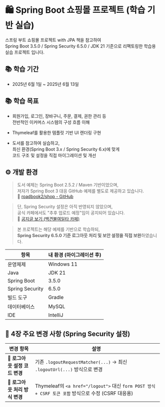 # 🛍️ Spring Boot 쇼핑몰 프로젝트 (학습 기반 실습)

스프링 부트 쇼핑몰 프로젝트 with JPA 책을 참고하여  
Spring Boot 3.5.0 / Spring Security 6.5.0 / JDK 21 기준으로 리팩토링한 학습용 실습 프로젝트 입니다.

## 📚 학습 기간
- 2025년 6월 1일 ~ 2025년 6월 13일

## 📚 학습 목표

- 회원가입, 로그인, 장바구니, 주문, 결제, 권한 관리 등  
  전반적인 이커머스 시스템의 구성 흐름 이해

- Thymeleaf를 활용한 템플릿 기반 UI 렌더링 구현

- 도서를 참고하여 실습하고,  
  최신 환경(Spring Boot 3.x / Spring Security 6.x)에 맞게  
  코드 구조 및 설정을 직접 마이그레이션 및 개선

## ⚙️ 개발 환경
> 도서 예제는 Spring Boot 2.5.2 / Maven 기반이었으며,  
> 저자가 Spring Boot 3 대응 GitHub 예제를 별도로 제공하고 있습니다.  
> 📎 [roadbook2/shop - GitHub](https://github.com/roadbook2/shop)

> 단, Spring Security 설정은 아직 반영되지 않았으며,  
> 공식 카페에서도 "추후 업로드 예정"임이 공지되어 있습니다.  
> 📎 [공지글 보기 (백견불여일타 카페)](https://cafe.naver.com/f-e/cafes/29707479/articles/867?menuid=30&referrerAllArticles=false)

> 본 프로젝트는 해당 예제를 기반으로 학습하되,  
> **Spring Security 6.5.0 기준 로그아웃 처리 및 보안 설정을 직접 보완**하였습니다.

| 항목             | 내 환경 (마이그레이션 후) |
|------------------|----------------------------|
| 운영체제          | Windows 11                 |
| Java             | JDK 21                     |
| Spring Boot      | 3.5.0                      |
| Spring Security  | 6.5.0                      |
| 빌드 도구         | Gradle                     |
| 데이터베이스      | MySQL                      |
| IDE              | IntelliJ                   |

## 🔧 4장 주요 변경 사항 (Spring Security 설정)

| 변경 항목 | 설명 |
|-----------|------|
| 🔐 **로그아웃 설정 코드 변경** | 기존 `.logoutRequestMatcher(...)` → 최신 `.logoutUrl(...)` 방식으로 변경 |
| 🔐 **로그아웃 처리 방식 변경** | Thymeleaf의 `<a href="/logout">` 대신 `form POST 방식 + CSRF 토큰 포함` 방식으로 수정 (CSRF 대응용) |

